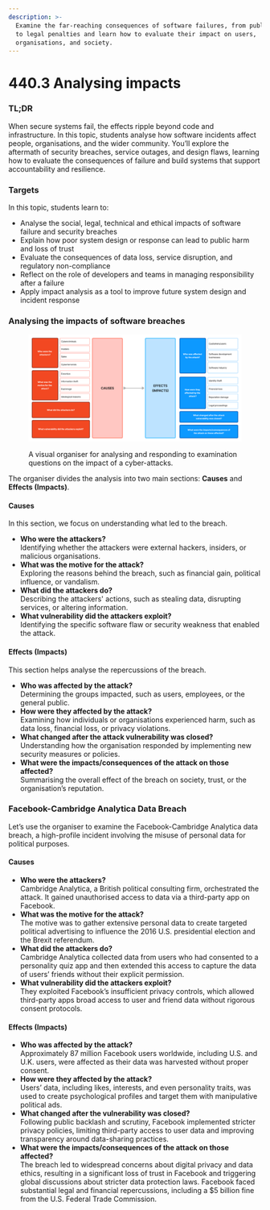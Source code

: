 ```yaml
---
description: >-
  Examine the far-reaching consequences of software failures, from public trust
  to legal penalties and learn how to evaluate their impact on users,
  organisations, and society.
---
```


# 440.3 Analysing impacts

### TL;DR

When secure systems fail, the effects ripple beyond code and infrastructure. In this topic, students analyse how software incidents affect people, organisations, and the wider community. You’ll explore the aftermath of security breaches, service outages, and design flaws, learning how to evaluate the consequences of failure and build systems that support accountability and resilience.

### Targets

In this topic, students learn to:

* Analyse the social, legal, technical and ethical impacts of software failure and security breaches
* Explain how poor system design or response can lead to public harm and loss of trust
* Evaluate the consequences of data loss, service disruption, and regulatory non-compliance
* Reflect on the role of developers and teams in managing responsibility after a failure
* Apply impact analysis as a tool to improve future system design and incident response

### Analysing the impacts of software breaches

<figure><img src="../../.gitbook/assets/141-2analyseVo.png" alt=""><figcaption><p>A visual organiser for analysing and responding to examination questions on the impact of a cyber-attacks.</p></figcaption></figure>

The organiser divides the analysis into two main sections: **Causes** and **Effects (Impacts)**.

#### **Causes**

In this section, we focus on understanding what led to the breach.

* **Who were the attackers?**\
  Identifying whether the attackers were external hackers, insiders, or malicious organisations.
* **What was the motive for the attack?**\
  Exploring the reasons behind the breach, such as financial gain, political influence, or vandalism.
* **What did the attackers do?**\
  Describing the attackers' actions, such as stealing data, disrupting services, or altering information.
* **What vulnerability did the attackers exploit?**\
  Identifying the specific software flaw or security weakness that enabled the attack.

#### **Effects (Impacts)**

This section helps analyse the repercussions of the breach.

* **Who was affected by the attack?**\
  Determining the groups impacted, such as users, employees, or the general public.
* **How were they affected by the attack?**\
  Examining how individuals or organisations experienced harm, such as data loss, financial loss, or privacy violations.
* **What changed after the attack vulnerability was closed?**\
  Understanding how the organisation responded by implementing new security measures or policies.
* **What were the impacts/consequences of the attack on those affected?**\
  Summarising the overall effect of the breach on society, trust, or the organisation’s reputation.

### **Facebook-Cambridge Analytica Data Breach**

Let’s use the organiser to examine the Facebook-Cambridge Analytica data breach, a high-profile incident involving the misuse of personal data for political purposes.

#### **Causes**

* **Who were the attackers?**\
  Cambridge Analytica, a British political consulting firm, orchestrated the attack. It gained unauthorised access to data via a third-party app on Facebook.
* **What was the motive for the attack?**\
  The motive was to gather extensive personal data to create targeted political advertising to influence the 2016 U.S. presidential election and the Brexit referendum.
* **What did the attackers do?**\
  Cambridge Analytica collected data from users who had consented to a personality quiz app and then extended this access to capture the data of users’ friends without their explicit permission.
* **What vulnerability did the attackers exploit?**\
  They exploited Facebook’s insufficient privacy controls, which allowed third-party apps broad access to user and friend data without rigorous consent protocols.

#### **Effects (Impacts)**

* **Who was affected by the attack?**\
  Approximately 87 million Facebook users worldwide, including U.S. and U.K. users, were affected as their data was harvested without proper consent.
* **How were they affected by the attack?**\
  Users’ data, including likes, interests, and even personality traits, was used to create psychological profiles and target them with manipulative political ads.
* **What changed after the vulnerability was closed?**\
  Following public backlash and scrutiny, Facebook implemented stricter privacy policies, limiting third-party access to user data and improving transparency around data-sharing practices.
* **What were the impacts/consequences of the attack on those affected?**\
  The breach led to widespread concerns about digital privacy and data ethics, resulting in a significant loss of trust in Facebook and triggering global discussions about stricter data protection laws. Facebook faced substantial legal and financial repercussions, including a $5 billion fine from the U.S. Federal Trade Commission.
